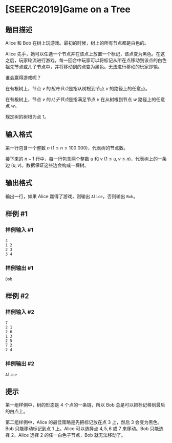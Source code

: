# [SEERC2019]Game on a Tree

## 题目描述

Alice 和 Bob 在树上玩游戏。最初的时候，树上的所有节点都是白色的。

Alice 先手，她可以任选一个节点并在该点上放置一个标记，该点变为黑色。在这之后，玩家轮流进行游戏，每一回合中玩家可以将标记从所在点移动到该点的白色祖先节点或儿子节点中，并将移动到的点变为黑色。无法进行移动的玩家即输。

谁会赢得游戏呢？

在有根树上，节点 $v$ 的*祖先节点*是指从树根到节点 $v$ 的路径上的任意点。

在有根树上，节点 $v$ 的*儿子节点*是指满足节点 $v$ 在从树根到节点 $w$ 路径上的任意点 $w$。

规定树的树根为点 $1$。

## 输入格式

第一行包含一个整数 $n \ (1 \leq n \leq 100 \ 000)$，代表树的节点数。

接下来的 $n-1$ 行中，每一行包含两个整数 $u$ 和 $v \ (1 \leq u, v \leq n)$，代表树上的一条边 $(u, v)$。数据保证这些边会构成一棵树。

## 输出格式

输出一行，如果 Alice 赢得了游戏，则输出 `Alice`，否则输出 `Bob`。

## 样例 #1

### 样例输入 #1
```
4
1 2
2 3
3 4
```

### 样例输出 #1

```
Bob
```

## 样例 #2

### 样例输入 #2
```
7
2 1
2 6
1 3
2 5
7 2
2 4
```

### 样例输出 #2

```
Alice
```

## 提示

第一组样例中，树的形态是 $4$ 个点的一条链，所以 Bob 总是可以把标记移到最后的白点上。

第二组样例中，Alice 的最佳策略是先把标记放在点 $3$ 上，然后 $3$ 会变为黑色。Bob 只能移动标记到点 $1$ 上。Alice 可以选择点 $4, 5, 6$ 或 $7$ 来移动。Bob 只能选择 $2$。Alice 选择 $2$ 的任一白色子节点，Bob 就无法移动了。
